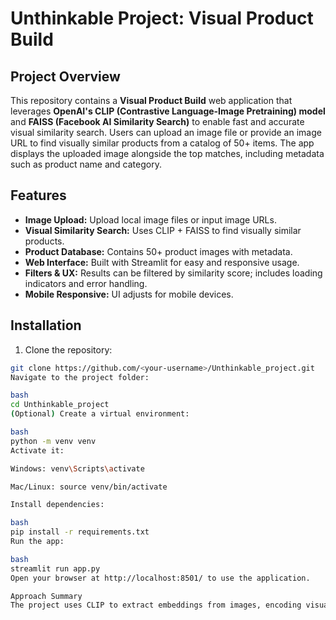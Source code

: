 # Unthinkable Project: Visual Product Build

## Project Overview
This repository contains a **Visual Product Build** web application that leverages **OpenAI's CLIP (Contrastive Language-Image Pretraining) model** and **FAISS (Facebook AI Similarity Search)** to enable fast and accurate visual similarity search. Users can upload an image file or provide an image URL to find visually similar products from a catalog of 50+ items. The app displays the uploaded image alongside the top matches, including metadata such as product name and category.

## Features
- **Image Upload:** Upload local image files or input image URLs.  
- **Visual Similarity Search:** Uses CLIP + FAISS to find visually similar products.  
- **Product Database:** Contains 50+ product images with metadata.  
- **Web Interface:** Built with Streamlit for easy and responsive usage.  
- **Filters & UX:** Results can be filtered by similarity score; includes loading indicators and error handling.  
- **Mobile Responsive:** UI adjusts for mobile devices.

## Installation
1. Clone the repository:
```bash
git clone https://github.com/<your-username>/Unthinkable_project.git
Navigate to the project folder:

bash
cd Unthinkable_project
(Optional) Create a virtual environment:

bash
python -m venv venv
Activate it:

Windows: venv\Scripts\activate

Mac/Linux: source venv/bin/activate

Install dependencies:

bash
pip install -r requirements.txt
Run the app:

bash
streamlit run app.py
Open your browser at http://localhost:8501/ to use the application.

Approach Summary
The project uses CLIP to extract embeddings from images, encoding visual information like color, shape, and texture into dense vectors. FAISS indexes these embeddings to allow fast similarity searches. When a user uploads an image or provides a URL, its embedding is computed and compared to the product database to retrieve the top visually similar items. The Streamlit frontend displays the uploaded image alongside results, including product metadata and similarity scores. Filters allow refinement of results. Error handling and loading states improve user experience, while the responsive design ensures usability on mobile devices. This approach demonstrates practical application of AI-powered image search for product matching in real-world scenarios.
